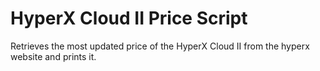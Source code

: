 # HyperX Cloud II Price Script
Retrieves the most updated price of the HyperX Cloud II from the hyperx website and prints it.
